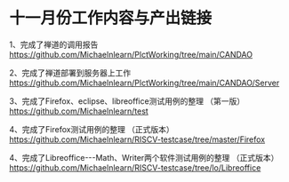 # 十一月份工作内容与产出链接 


1、完成了禅道的调用报告 https://github.com/Michaelnlearn/PlctWorking/tree/main/CANDAO

2、完成了禅道部署到服务器上工作 https://github.com/Michaelnlearn/PlctWorking/tree/main/CANDAO/Server

3、完成了Firefox、eclipse、libreoffice测试用例的整理 （第一版）https://github.com/Michaelnlearn/test

4、完成了Firefox测试用例的整理 （正式版本）https://github.com/Michaelnlearn/RISCV-testcase/tree/master/Firefox

4、完成了Libreoffice---Math、Writer两个软件测试用例的整理 （正式版本）https://github.com/Michaelnlearn/RISCV-testcase/tree/lo/Libreoffice
